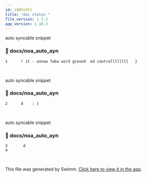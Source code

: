 ```yaml
---
id: i98fn3lt
title: "doc status "
file_version: 1.1.2
app_version: 1.10.3
---
```


auto syncable snippet
<!-- NOTE-swimm-snippet: the lines below link your snippet to Swimm -->
### 📄 docs/noa_auto_ayn
```
1      ! it - oonaa faba word ground  ed controllllllll   }
```

<br/>

auto syncable snippet
<!-- NOTE-swimm-snippet: the lines below link your snippet to Swimm -->
### 📄 docs/noa_auto_ayn
```
2      d    : }
```

<br/>

auto syncable snippet
<!-- NOTE-swimm-snippet: the lines below link your snippet to Swimm -->
### 📄 docs/noa_auto_ayn
```
3       d  
4      
```

<br/>

This file was generated by Swimm. [Click here to view it in the app](https://swimm-web-app.web.app/repos/Z2l0aHViJTNBJTNBTm9hUmVwbyUzQSUzQU5vYW96ZXI=/docs/i98fn3lt).
